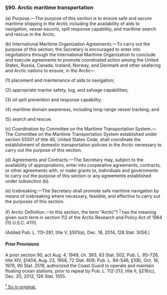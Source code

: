 ### §90. Arctic maritime transportation ###

(a) Purpose.—The purpose of this section is to ensure safe and secure maritime shipping in the Arctic including the availability of aids to navigation, vessel escorts, spill response capability, and maritime search and rescue in the Arctic.

(b) International Maritime Organization Agreements.—To carry out the purpose of this section, the Secretary is encouraged to enter into negotiations through the International Maritime Organization to conclude and execute agreements to promote coordinated action among the United States, Russia, Canada, Iceland, Norway, and Denmark and other seafaring and Arctic nations to ensure, in the Arctic—

(1) placement and maintenance of aids to navigation;

(2) appropriate marine safety, tug, and salvage capabilities;

(3) oil spill prevention and response capability;

(4) maritime domain awareness, including long-range vessel tracking; and

(5) search and rescue.

(c) Coordination by Committee on the Maritime Transportation System.—The Committee on the Maritime Transportation System established under section 55501 of title 46, United States Code, shall coordinate the establishment of domestic transportation policies in the Arctic necessary to carry out the purpose of this section.

(d) Agreements and Contracts.—The Secretary may, subject to the availability of appropriations, enter into cooperative agreements, contracts, or other agreements with, or make grants to, individuals and governments to carry out the purpose of this section or any agreements established under subsection (b).

(e) Icebreaking.—The Secretary shall promote safe maritime navigation by means of icebreaking where necessary, feasible, and effective to carry out the purposes of this section.

(f) Arctic Definition.—In this section, the term "Arctic"? <sup><a href="#90_1_target" name="90_1">1</a></sup> has the meaning given such term in section 112 of the Arctic Research and Policy Act of 1984 (15 U.S.C. 4111).

(Added Pub. L. 113–281, title V, §501(a), Dec. 18, 2014, 128 Stat. 3056.)

#### Prior Provisions ####

A prior section 90, act Aug. 4, 1949, ch. 393, 63 Stat. 502; Pub. L. 85–726, title XIV, §1404, Aug. 23, 1958, 72 Stat. 808; Pub. L. 94–546, §1(8), Oct. 18, 1976, 90 Stat. 2519, authorized the Coast Guard to operate and maintain floating ocean stations, prior to repeal by Pub. L. 112–213, title II, §216(c), Dec. 20, 2012, 126 Stat. 1555.

[<sup>1</sup> So in original.](#90_1)